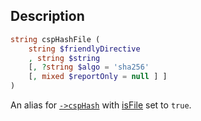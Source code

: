 ## Description
```php
string cspHashFile (
    string $friendlyDirective 
    , string $string 
    [, ?string $algo = 'sha256' 
    [, mixed $reportOnly = null ] ] 
)
```

An alias for [`->cspHash`](cspHash) with [isFile](cspHash#isFile) set to `true`.

